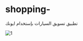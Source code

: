 # shopping-
تطبيق تسويق السيارات بإستخدام ايونك

![1](https://user-images.githubusercontent.com/65597437/85462849-d0069d80-b55a-11ea-9aef-daed76188a55.jpg)

